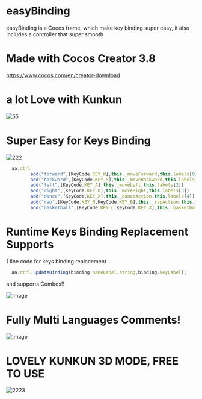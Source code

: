# easyBinding
easyBinding is a Cocos frame, which make key binding super easy, it also includes a controller that super smooth

# Made with Cocos Creator 3.8
https://www.cocos.com/en/creator-download

# a lot Love with Kunkun

![55](https://github.com/iwae/easyBinding/assets/26038745/68080f81-9722-4c00-80ad-99bee7e49a1a)

# Super Easy for Keys Binding

![222](https://github.com/iwae/easyBinding/assets/26038745/f53e9575-bab7-4437-9a50-f560849cdeda)

```ts
  aa.ctrl
        .add("forward",[KeyCode.KEY_W],this._moveForward,this.labels[0])
        .add("backward",[KeyCode.KEY_S],this._moveBackward,this.labels[1])
        .add("left",[KeyCode.KEY_A],this._moveLeft,this.labels[2])
        .add("right",[KeyCode.KEY_D],this._moveRight,this.labels[3])
        .add("dance",[KeyCode.KEY_X],this._danceAction,this.labels[4])
        .add("rap",[KeyCode.KEY_N,KeyCode.KEY_B],this._rapAction,this.labels[5])
        .add("basketball",[KeyCode.KEY_C,KeyCode.KEY_X],this._basketballAction,this.labels[6])
```

# Runtime Keys Binding Replacement Supports

1 line code for keys binding replacement 

```ts
  aa.ctrl.updateBinding(binding.nameLabel.string,binding.keyLabel);
```

and supports Combos!!

![image](https://github.com/iwae/easyBinding/assets/26038745/57365647-3bb7-4a27-8fb5-a45b75993224)

# Fully Multi Languages Comments!

![image](https://github.com/iwae/easyBinding/assets/26038745/b27db849-c417-4db8-ae3d-4c85d90060dd)

# LOVELY KUNKUN 3D MODE, FREE TO USE

![2223](https://github.com/iwae/easyBinding/assets/26038745/36199a2f-36e7-43c4-80d7-81e9392b6eef)









